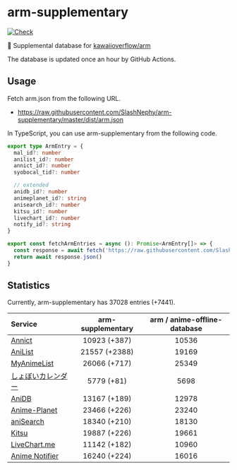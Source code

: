 # arm-supplementary

[![Check](https://github.com/SlashNephy/arm-supplementary/actions/workflows/check-node.yml/badge.svg)](https://github.com/SlashNephy/arm-supplementary/actions/workflows/check-node.yml)

💊 Supplemental database for [kawaiioverflow/arm](https://github.com/kawaiioverflow/arm)

The database is updated once an hour by GitHub Actions.

## Usage

Fetch arm.json from the following URL.

- https://raw.githubusercontent.com/SlashNephy/arm-supplementary/master/dist/arm.json

In TypeScript, you can use arm-supplementary from the following code.

```TypeScript
export type ArmEntry = {
  mal_id?: number
  anilist_id?: number
  annict_id?: number
  syobocal_tid?: number

  // extended
  anidb_id?: number
  animeplanet_id?: string
  anisearch_id?: number
  kitsu_id?: number
  livechart_id?: number
  notify_id?: string
}

export const fetchArmEntries = async (): Promise<ArmEntry[]> => {
  const response = await fetch('https://raw.githubusercontent.com/SlashNephy/arm-supplementary/master/dist/arm.json')
  return await response.json()
}
```

## Statistics

Currently, arm-supplementary has 37028 entries (+7441).

| Service                                     | arm-supplementary | arm / anime-offline-database |
| :------------------------------------------ | :---------------: | :--------------------------: |
| [Annict](https://annict.com)                |   10923 (+387)    |            10536             |
| [AniList](https://anilist.co)               |   21557 (+2388)   |            19169             |
| [MyAnimeList](https://myanimelist.net)      |   26066 (+717)    |            25349             |
| [しょぼいカレンダー](https://cal.syoboi.jp) |    5779 (+81)     |             5698             |
| [AniDB](https://anidb.net)                  |   13167 (+189)    |            12978             |
| [Anime-Planet](https://anime-planet.com)    |   23466 (+226)    |            23240             |
| [aniSearch](https://anisearch.com)          |   18340 (+210)    |            18130             |
| [Kitsu](https://kitsu.io)                   |   19887 (+226)    |            19661             |
| [LiveChart.me](https://livechart.me)        |   11142 (+182)    |            10960             |
| [Anime Notifier](https://notify.moe)        |   16240 (+224)    |            16016             |
